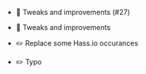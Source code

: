 - :hammer: Tweaks and improvements (#27)

* :hammer: Tweaks and improvements

* :pencil2: Replace some Hass.io occurances

* :pencil2: Typo
